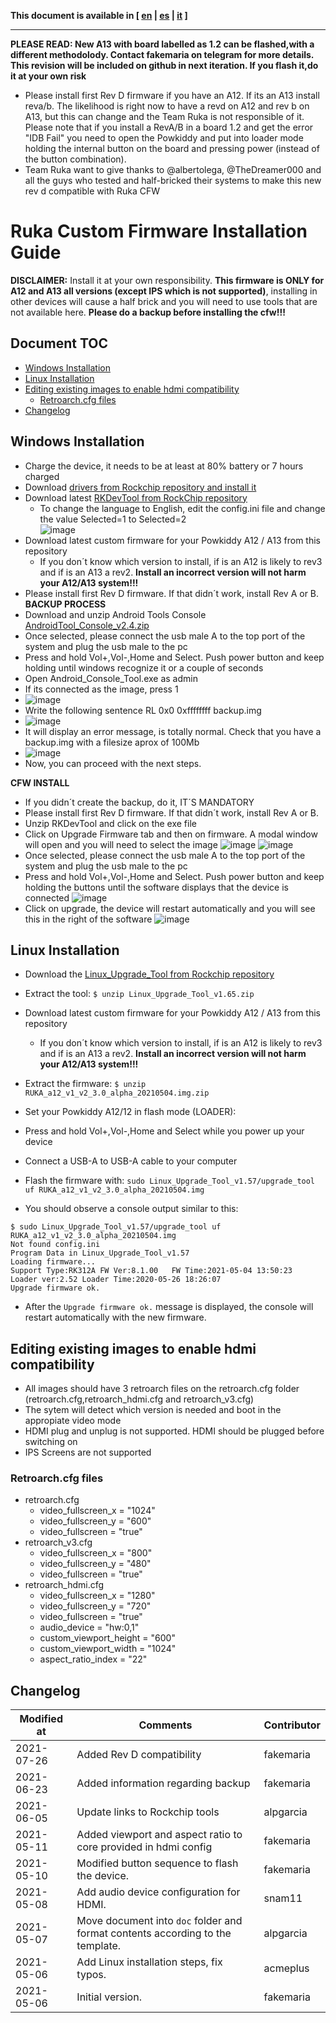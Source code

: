 **This document is available in [ [en](install.md) | [es](install_es.md) | [it](install_it.md) ]**

------
**PLEASE READ: New A13 with board labelled as 1.2 can be flashed,with a different methodolody. Contact fakemaria on telegram for more details. This revision will be included on github in next iteration. If you flash it,do it at your own risk**
* Please install first Rev D firmware if you have an A12. If its an A13 install reva/b. The likelihood is right now to have a revd on A12 and rev b on A13, but this can change and the Team Ruka is not responsible of it. Please note that if you install a RevA/B in a board 1.2 and get the error "IDB Fail" you need to open the Powkiddy and put into loader mode holding the internal button on the board and pressing power (instead of the button combination).  
* Team Ruka want to give thanks to @albertolega, @TheDreamer000 and all the guys who tested and half-bricked their systems to make this new rev d compatible with Ruka CFW
# Ruka Custom Firmware Installation Guide

**DISCLAIMER:**
Install it at your own responsibility. **This firmware is ONLY for A12 and A13 all versions (except IPS which is not supported)**, installing in other devices will cause a half brick and you will need to use tools that are not available here.
**Please do a backup before installing the cfw!!!**

## Document TOC

* [Windows Installation](#windows-installation)
* [Linux Installation](#linux-installation)
* [Editing existing images to enable hdmi compatibility](#editing-existing-images-to-enable-hdmi-compatibility)
  - [Retroarch.cfg files](#retroarchcfg-files)
* [Changelog](#changelog)

## Windows Installation

* Charge the device, it needs to be at least at 80% battery or 7 hours charged
* Download [drivers from Rockchip repository and install it](https://github.com/rockchip-linux/tools/raw/master/windows/DriverAssitant_v5.11.zip)
* Download latest [RKDevTool from RockChip repository](https://github.com/rockchip-linux/tools/raw/master/windows/RKDevTool_Release_v2.84.zip)
  * To change the language to English, edit the config.ini file and change the value Selected=1 to Selected=2  
   ![image](https://user-images.githubusercontent.com/67930710/117533430-1509b600-afed-11eb-8424-5f40b15c60bd.png)
* Download latest custom firmware for your Powkiddy A12 / A13 from this repository
  * If you don´t know which version to install, if is an A12 is likely to rev3 and if is an A13 a rev2. **Install an incorrect version will not harm your A12/A13 system!!!**     
* Please install first Rev D firmware. If that didn´t work, install Rev A or B. 
**BACKUP PROCESS**
* Download and unzip Android Tools Console [AndroidTool_Console_v2.4.zip](https://github.com/rockchip-linux/tools/raw/master/windows/AndroidTool_Console_v2.4.zip)
* Once selected, please connect the usb male A to the top port of the system and plug the usb male to the pc
* Press and hold Vol+,Vol-,Home and Select. Push power button and keep holding until windows recognize it or a couple of seconds
* Open Android_Console_Tool.exe as admin
* If its connected as the image, press 1 
* ![image](https://user-images.githubusercontent.com/67930710/122982066-b92b9e80-d39a-11eb-954d-5a37ca561dd7.png)
* Write the following sentence RL 0x0 0xffffffff backup.img 
* ![image](https://user-images.githubusercontent.com/67930710/122982706-7ae2af00-d39b-11eb-9898-4276a9ad0fd9.png)
* It will display an error message, is totally normal. Check that you have a backup.img with a filesize aprox of 100Mb 
* ![image](https://user-images.githubusercontent.com/67930710/122982826-a1084f00-d39b-11eb-829e-717bf4b5fb02.png)
* Now, you can proceed with the next steps. 

**CFW INSTALL**
* If you didn´t create the backup, do it, IT´S MANDATORY
* Please install first Rev D firmware. If that didn´t work, install Rev A or B. 
* Unzip RKDevTool and click on the exe file
* Click on Upgrade Firmware tab and then on firmware. A modal window will open and you will need to select the image
 ![image](https://user-images.githubusercontent.com/67930710/117165619-f07fc500-adc5-11eb-9441-e06df588ec70.png)
 ![image](https://user-images.githubusercontent.com/67930710/117165910-32107000-adc6-11eb-865f-fc88471f2cfb.png)
* Once selected, please connect the usb male A to the top port of the system and plug the usb male to the pc
* Press and hold Vol+,Vol-,Home and Select. Push power button and keep holding the buttons until the software displays that the device is connected
![image](https://user-images.githubusercontent.com/67930710/117166647-da263900-adc6-11eb-9d1c-29bd802a3d48.png)
* Click on upgrade, the device will restart automatically and you will see this in the right of the software
 ![image](https://user-images.githubusercontent.com/67930710/117166887-135ea900-adc7-11eb-9b39-0c9b830b5968.png)

## Linux Installation

* Download the [Linux_Upgrade_Tool from Rockchip repository](https://github.com/rockchip-linux/tools/raw/master/linux/Linux_Upgrade_Tool/Linux_Upgrade_Tool_v1.65.zip)
* Extract the tool: ```$ unzip Linux_Upgrade_Tool_v1.65.zip```
* Download latest custom firmware for your Powkiddy A12 / A13 from this repository
  * If you don´t know which version to install, if is an A12 is likely to rev3 and if is an A13 a rev2. **Install an incorrect version will not harm your A12/A13 system!!!**       
 * Extract the firmware: ```$ unzip RUKA_a12_v1_v2_3.0_alpha_20210504.img.zip```

 * Set your Powkiddy A12/12 in flash mode (LOADER):
  * Press and hold Vol+,Vol-,Home and Select while you power up your device
 * Connect a USB-A to USB-A cable to your computer
 * Flash the firmware with: ```sudo Linux_Upgrade_Tool_v1.57/upgrade_tool uf RUKA_a12_v1_v2_3.0_alpha_20210504.img```
 * You should observe a console output similar to this:
 ```
 $ sudo Linux_Upgrade_Tool_v1.57/upgrade_tool uf RUKA_a12_v1_v2_3.0_alpha_20210504.img
Not found config.ini
Program Data in Linux_Upgrade_Tool_v1.57
Loading firmware...
Support Type:RK312A	FW Ver:8.1.00	FW Time:2021-05-04 13:50:23
Loader ver:2.52	Loader Time:2020-05-26 18:26:07
Upgrade firmware ok.
```
* After the ```Upgrade firmware ok.``` message is displayed, the console will restart automatically with the new firmware.

## Editing existing images to enable hdmi compatibility

* All images should have 3 retroarch files on the retroarch.cfg folder (retroarch.cfg,retroarch_hdmi.cfg and retroarch_v3.cfg)
* The sytem will detect which version is needed and boot in the appropiate video mode
* HDMI plug and unplug is not supported. HDMI should be plugged before switching on
* IPS Screens are not supported

### Retroarch.cfg files

* retroarch.cfg
  * video_fullscreen_x = "1024"
  * video_fullscreen_y = "600"
  * video_fullscreen = "true"
* retroarch_v3.cfg
  * video_fullscreen_x = "800"
  * video_fullscreen_y = "480"
  * video_fullscreen = "true"
* retroarch_hdmi.cfg
  * video_fullscreen_x = "1280"
  * video_fullscreen_y = "720"
  * video_fullscreen = "true"
  * audio_device = "hw:0,1"
  * custom_viewport_height = "600"
  * custom_viewport_width = "1024"
  * aspect_ratio_index = "22"

## Changelog

| Modified at | Comments |Contributor |
| ----------- | -------- | ---------- |
| 2021-07-26  | Added Rev D compatibility | fakemaria |
| 2021-06-23  | Added information regarding backup | fakemaria |
| 2021-06-05  | Update links to Rockchip tools | alpgarcia |
| 2021-05-11  | Added viewport and aspect ratio to core provided in hdmi config | fakemaria |
| 2021-05-10  | Modified button sequence to flash the device. | fakemaria |
| 2021-05-08  | Add audio device configuration for HDMI. | snam11 |
| 2021-05-07  | Move document into `doc` folder and format contents according to the template. | alpgarcia |
| 2021-05-06  | Add Linux installation steps, fix typos. | acmeplus |
| 2021-05-06  | Initial version. | fakemaria |
